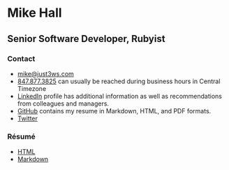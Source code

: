 # Mike Hall
## Senior Software Developer, Rubyist

### Contact
 - [mike@just3ws.com](mailto:mike@just3ws.com)
 - [847.877.3825](tel:+18478773825) can usually be reached during business hours in Central Timezone
 - [LinkedIn](https://www.linkedin.com/in/just3ws) profile has additional information as well as recommendations from colleagues and managers.
 - [GitHub](https://www.github.com/just3ws/resume) contains my resume in Markdown, HTML, and PDF formats.
 - [Twitter](https://www.twitter.com/just3ws)

### Résumé
 - [HTML](http://www.just3ws.com/resume.html)
 - [Markdown](http://www.just3ws.com/resume.md)
